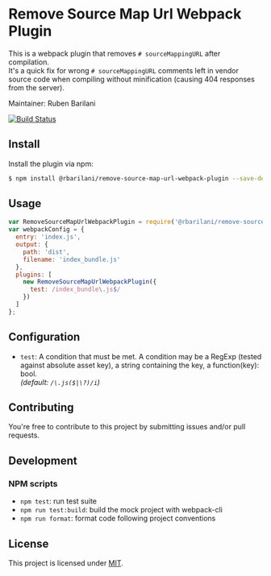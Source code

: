 Remove Source Map Url Webpack Plugin
====================================

This is a webpack plugin that removes `# sourceMappingURL` after compilation.<br>
It's a quick fix for wrong `# sourceMappingURL` comments left in vendor source code when compiling without minification (causing 404 responses from the server).


Maintainer: Ruben Barilani

[![Build Status](https://travis-ci.com/rbarilani/remove-source-map-url-webpack-plugin.svg?branch=master)](https://travis-ci.com/rbarilani/remove-source-map-url-webpack-plugin)


## Install 

Install the plugin via npm:

```bash
$ npm install @rbarilani/remove-source-map-url-webpack-plugin --save-dev
```

## Usage

```js
var RemoveSourceMapUrlWebpackPlugin = require('@rbarilani/remove-source-map-url-webpack-plugin');
var webpackConfig = {
  entry: 'index.js',
  output: {
    path: 'dist',
    filename: 'index_bundle.js'
  },
  plugins: [
    new RemoveSourceMapUrlWebpackPlugin({
      test: /index_bundle\.js$/
    })
  ]
};
```

## Configuration

* `test`: A condition that must be met. A condition may be a RegExp (tested against absolute asset key), a string containing the key, a function(key): bool.<br>
*(default: `/\.js($|\?)/i`)*

## Contributing

You're free to contribute to this project by submitting issues and/or pull requests.

## Development

### NPM scripts

* `npm test`: run test suite
* `npm run test:build`: build the mock project with webpack-cli
* `npm run format`: format code following project conventions

## License

This project is licensed under [MIT](./LICENSE).


